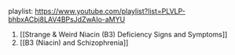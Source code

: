 playlist: https://www.youtube.com/playlist?list=PLVLP-bhbxACbj8LAV4BPsJdZwAIo-aMYU

1. [[Strange & Weird Niacin (B3) Deficiency Signs and Symptoms]]
2. [[B3 (Niacin) and Schizophrenia]]
